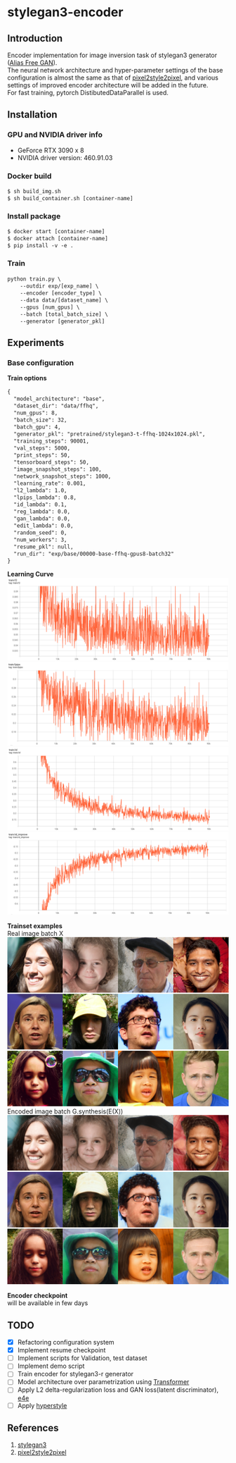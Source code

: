 # stylegan3-encoder

## Introduction
Encoder implementation for image inversion task of stylegan3 generator ([Alias Free GAN](https://github.com/NVlabs/stylegan3)).  
The neural network architecture and hyper-parameter settings of the base configuration is almost the same as that of [pixel2style2pixel](https://github.com/eladrich/pixel2style2pixel), and various settings of improved encoder architecture will be added in the future.  
For fast training, pytorch DistibutedDataParallel is used.  

## Installation

### GPU and NVIDIA driver info
* GeForce RTX 3090 x 8
* NVIDIA driver version: 460.91.03

### Docker build
```
$ sh build_img.sh
$ sh build_container.sh [container-name]
```

### Install package
```
$ docker start [container-name]
$ docker attach [container-name]
$ pip install -v -e .
```

### Train
```
python train.py \
    --outdir exp/[exp_name] \
    --encoder [encoder_type] \
    --data data/[dataset_name] \
    --gpus [num_gpus] \
    --batch [total_batch_size] \
    --generator [generator_pkl]
```

## Experiments
### Base configuration
**Train options**
```
{
  "model_architecture": "base",
  "dataset_dir": "data/ffhq",
  "num_gpus": 8,
  "batch_size": 32,
  "batch_gpu": 4,
  "generator_pkl": "pretrained/stylegan3-t-ffhq-1024x1024.pkl",
  "training_steps": 90001,
  "val_steps": 5000,
  "print_steps": 50,
  "tensorboard_steps": 50,
  "image_snapshot_steps": 100,
  "network_snapshot_steps": 1000,
  "learning_rate": 0.001,
  "l2_lambda": 1.0,
  "lpips_lambda": 0.8,
  "id_lambda": 0.1,
  "reg_lambda": 0.0,
  "gan_lambda": 0.0,
  "edit_lambda": 0.0,
  "random_seed": 0,
  "num_workers": 3,
  "resume_pkl": null,
  "run_dir": "exp/base/00000-base-ffhq-gpus8-batch32"
}

```
**Learning Curve**
![l2loss](./imgs/train_l2.png)
![lpipsloss](./imgs/train_lpips.png)
![idloss](./imgs/train_id.png)
![idimprove](./imgs/train_id_improve.png)

**Trainset examples**  
Real image batch X
![real1](./imgs/real_batch_1.png)
![real2](./imgs/real_batch_2.png)
![real3](./imgs/real_batch_3.png)
Encoded image batch G.synthesis(E(X))
![encoded1](./imgs/encoded_batch_1.png)
![encoded2](./imgs/encoded_batch_2.png)
![encoded3](./imgs/encoded_batch_3.png)

**Encoder checkpoint**  
will be available in few days

## TODO
 - [x] Refactoring configuration system
 - [x] Implement resume checkpoint
 - [ ] Implement scripts for Validation, test dataset
 - [ ] Implement demo script
 - [ ] Train encoder for stylegan3-r generator
 - [ ] Model architecture over parametrization using [Transformer](https://arxiv.org/abs/1706.03762)
 - [ ] Apply L2 delta-regularization loss and GAN loss(latent discriminator), [e4e](https://arxiv.org/abs/2102.02766)
 - [ ] Apply [hyperstyle](https://github.com/yuval-alaluf/hyperstyle)

## References
1. [stylegan3](https://github.com/NVlabs/stylegan3)
2. [pixel2style2pixel](https://github.com/eladrich/pixel2style2pixel)
